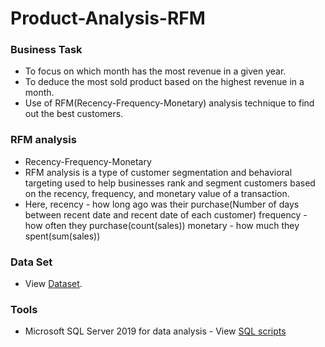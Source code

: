 # Product-Analysis-RFM

### Business Task
- To focus on which month has the most revenue in a given year.
- To deduce the most sold product based on the highest revenue in a month.
- Use of RFM(Recency-Frequency-Monetary) analysis technique to find out the best customers.

### RFM analysis
- Recency-Frequency-Monetary
- RFM analysis is a type of customer segmentation and behavioral targeting used to help businesses rank and segment customers based on the recency, frequency, and monetary value of a transaction.
-  Here, recency - how long ago was their purchase(Number of days between recent date and recent date of each customer)
         frequency - how often they purchase(count(sales))
         monetary - how much they spent(sum(sales))

  
### Data Set
- View [Dataset](https://github.com/sanjanand06/Product-Analysis-RFM/blob/main/sales_data_sample.csv).


### Tools
- Microsoft SQL Server 2019 for data analysis - View [SQL scripts](https://github.com/sanjanand06/Product-Analysis-RFM/blob/main/Products-Data.sql)
  
